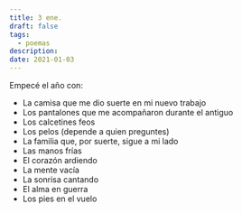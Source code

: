 ```yaml
---
title: 3 ene.
draft: false
tags:
  - poemas
description: 
date: 2021-01-03
---
```

Empecé el año con:

- La camisa que me dio suerte en mi nuevo trabajo
- Los pantalones que me acompañaron durante el antiguo
- Los calcetines feos
- Los pelos (depende a quien preguntes)
- La familia que, por suerte, sigue a mi lado
- Las manos frías
- El corazón ardiendo
- La mente vacía
- La sonrisa cantando
- El alma en guerra
- Los pies en el vuelo